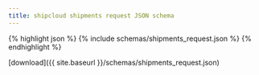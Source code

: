 ```yaml
---
title: shipcloud shipments request JSON schema
---
```


{% highlight json %}
{% include schemas/shipments_request.json %}
{% endhighlight %}

<i class="glyphicon glyphicon-download-alt"></i> [download]({{ site.baseurl }}/schemas/shipments_request.json)
